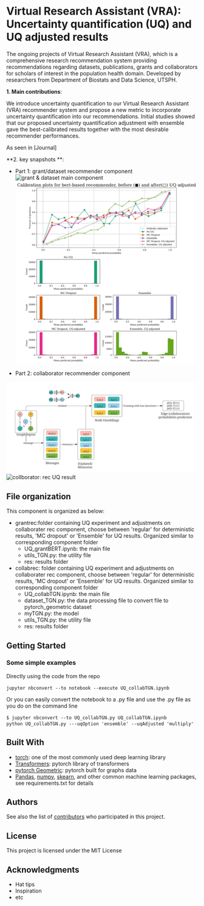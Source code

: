 # Virtual Research Assistant (VRA): Uncertainty quantification (UQ) and UQ adjusted results

The ongoing projects of Virtual Research Assistant (VRA), which is a comprehensive research recommendation system providing recommendations regarding datasets, publications, grants and collaborators for scholars of interest in the population health domain.
Developed by researchers from Department of Biostats and Data Science, UTSPH.

**1. Main contributions**:

We introduce uncertainty quantification to our Virtual Research Assistant (VRA) recommender system and propose a new metric to incorporate uncertainty quantification into our recommendations. Initial studies showed that our proposed uncertainty quantification adjustment with ensemble gave the best-calibrated results together with the most desirable recommender performances.

As seen in [Journal]



**2. key snapshots **:

* Part 1: grant/dataset recommender component
![grant & dataset main component](bertusageinGrant.png)
![grant & dataset rec UQ result](Figure_7.png)

* Part 2: collaborator recommender component 

![collborator: main component](Figure_5.jpeg)
![collborator: rec UQ result](Figure_9.jpeg)


## File organization 

This component is organized as below:
* grantrec:folder containing UQ experiment and adjustments on collaborater rec component, choose between 'regular' for deterministic results, 'MC dropout' or 'Ensemble' for UQ results. Organized similar to corresponding component folder 
    * UQ_grantBERT.ipynb: the main file  
    * utils_TGN.py: the utility file 
    * res: results folder
* collabrec: folder containing UQ experiment and adjustments on collaborater rec component, choose between 'regular' for deterministic results, 'MC dropout' or 'Ensemble' for UQ results. Organized similar to corresponding component folder 
    * UQ_collabTGN.ipynb: the main file 
    * dataset_TGN.py: the data processing file to convert file to pytorch_geometric dataset
    * myTGN.py: the model 
    * utils_TGN.py: the utility file 
    * res: results folder



## Getting Started


### Some simple examples 

Directly using the code from the repo
```
jupyter nbconvert --to notebook --execute UQ_collabTGN.ipynb
```
Or you can easily convert the notebook to a .py file and use the .py file as you do on the command line 
```
$ jupyter nbconvert --to UQ_collabTGN.py UQ_collabTGN.ipynb
python UQ_collabTGN.py ---uqOption 'ensemble' --uqAdjusted 'multiply'
```

## Built With

* [torch](https://pytorch.org/): one of the most commonly used deep learning library  
* [Transformers](https://huggingface.co/transformers/): pytorch library of transformers 
* [pytorch Geometric](https://pytorch-geometric.readthedocs.io/en/latest/): pytorch built for graphs data
* [Pandas](https://pandas.pydata.org/), [numpy](https://numpy.org/), [skearn](https://scikit-learn.org/stable/), and other common machine learning packages, see requirements.txt for details


## Authors

See also the list of [contributors](github.com/ashraf-yaseen/VRA) who participated in this project.

## License

This project is licensed under the MIT License 

## Acknowledgments

* Hat tips 
* Inspiration
* etc

